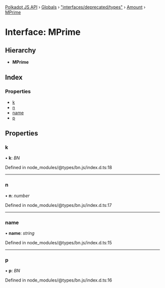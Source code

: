 [Polkadot JS API](../README.md) › [Globals](../globals.md) › ["interfaces/deprecated/types"](../modules/_interfaces_deprecated_types_.md) › [Amount](_interfaces_deprecated_types_.amount.md) › [MPrime](_interfaces_deprecated_types_.amount.mprime.md)

# Interface: MPrime

## Hierarchy

* **MPrime**

## Index

### Properties

* [k](_interfaces_deprecated_types_.amount.mprime.md#k)
* [n](_interfaces_deprecated_types_.amount.mprime.md#n)
* [name](_interfaces_deprecated_types_.amount.mprime.md#name)
* [p](_interfaces_deprecated_types_.amount.mprime.md#p)

## Properties

###  k

• **k**: *BN*

Defined in node_modules/@types/bn.js/index.d.ts:18

___

###  n

• **n**: *number*

Defined in node_modules/@types/bn.js/index.d.ts:17

___

###  name

• **name**: *string*

Defined in node_modules/@types/bn.js/index.d.ts:15

___

###  p

• **p**: *BN*

Defined in node_modules/@types/bn.js/index.d.ts:16
